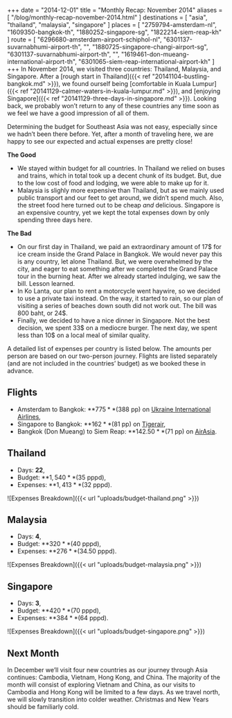 +++
date    = "2014-12-01"
title   = "Monthly Recap: November 2014"
aliases = [ "/blog/monthly-recap-november-2014.html" ]
destinations = [ "asia", "thailand", "malaysia", "singapore" ]
places  = [
  "2759794-amsterdam-nl", "1609350-bangkok-th", "1880252-singapore-sg",
  "1822214-siem-reap-kh"
]
route = [
  "6296680-amsterdam-airport-schiphol-nl",
  "6301137-suvarnabhumi-airport-th",
  "",
  "1880725-singapore-changi-airport-sg",
  "6301137-suvarnabhumi-airport-th",
  "",
  "1619461-don-mueang-international-airport-th",
  "6301065-siem-reap-international-airport-kh"
]
+++
In November 2014, we visited three countries: Thailand, Malaysia, and Singapore. After a [rough start in Thailand]({{< ref "20141104-bustling-bangkok.md" >}}), we found ourself being [comfortable in Kuala Lumpur]({{< ref "20141129-calmer-waters-in-kuala-lumpur.md" >}}), and [enjoying Singapore]({{< ref "20141129-three-days-in-singapore.md" >}}). Looking back, we probably won’t return to any of these countries any time soon as we feel we have a good impression of all of them.
<!--more-->

Determining the budget for Southeast Asia was not easy, especially since we hadn’t been there before. Yet, after a month of traveling here, we are happy to see our expected and actual expenses are pretty close!

**The Good**

* We stayed within budget for all countries. In Thailand we relied on buses and trains, which in total took up a decent chunk of its budget. But, due to the low cost of food and lodging, we were able to make up for it.
* Malaysia is slighly more expensive than Thailand, but as we mainly used public transport and our feet to get around, we didn’t spend much. Also, the street food here turned out to be cheap *and* delicious. Singapore is an expensive country, yet we kept the total expenses down by only spending three days here.

**The Bad**

* On our first day in Thailand, we paid an extraordinary amount of 17$ for ice cream inside the Grand Palace in Bangkok. We would never pay this is any country, let alone Thailand. But, we were overwhelmed by the city, and eager to eat something after we completed the Grand Palace tour in the burning heat. After we already started indulging, we saw the bill. Lesson learned.
* In Ko Lanta, our plan to rent a motorcycle went haywire, so we decided to use a private taxi instead. On the way, it started to rain, so our plan of visiting a series of beaches down south did not work out. The bill was 800 baht, or 24$.
* Finally, we decided to have a nice dinner in Singapore. Not the best decision, we spent 33$ on a mediocre burger. The next day, we spent less than 10$ on a local meal of similar quality.

A detailed list of expenses per country is listed below. The amounts per person are based on our two-person journey. Flights are listed separately (and are not included in the countries’ budget) as we booked these in advance.

## Flights
* Amsterdam to Bangkok: **$775** ($388 pp) on [Ukraine International Airlines](http://www.flyuia.com/),
* Singapore to Bangkok: **$162** ($81 pp) on [Tigerair](http://www.tigerair.com/),
* Bangkok (Don Mueang) to Siem Reap: **$142.50** ($71 pp) on [AirAsia](http://www.airasia.com/).

## Thailand
* Days: **22**,
* Budget: **$1,540** ($35 pppd),
* Expenses: **$1,413** ($32 pppd).

<span class="img-thumbnail">![Expenses Breakdown]({{< url "uploads/budget-thailand.png" >}})</span>

## Malaysia
* Days: **4**,
* Budget: **$320** ($40 pppd),
* Expenses: **$276** ($34.50 pppd).

<span class="img-thumbnail">![Expenses Breakdown]({{< url "uploads/budget-malaysia.png" >}})</span>

## Singapore
* Days: **3**,
* Budget: **$420** ($70 pppd),
* Expenses: **$384** ($64 pppd).

<span class="img-thumbnail">![Expenses Breakdown]({{< url "uploads/budget-singapore.png" >}})</span>

## Next Month
In December we’ll visit four new countries as our journey through Asia continues: Cambodia, Vietnam, Hong Kong, and China. The majority of the month will consist of exploring Vietnam and China, as our visits to Cambodia and Hong Kong will be limited to a few days. As we travel north, we will slowly transition into colder weather. Christmas and New Years should be familiarly cold.
